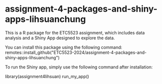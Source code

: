 
# assignment-4-packages-and-shiny-apps-lihsuanchung

<!-- badges: start -->
<!-- badges: end -->

This is a R package for the ETC5523 assignment, which includes data analysis and a Shiny App designed to explore the data.

You can install this package using the following command:
remotes::install_github("ETC5523-2024/assignment-4-packages-and-shiny-apps-lihsuanchung")


To run the Shiny app, simply use the following command after installation:

library(assignment4lihsuan)
run_my_app()
